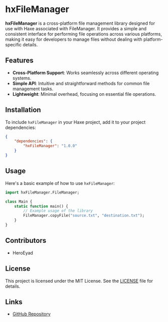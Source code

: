 # hxFileManager

**hxFileManager** is a cross-platform file management library designed for use with Haxe associated with FileManager. It provides a simple and consistent interface for performing file operations across various platforms, making it easy for developers to manage files without dealing with platform-specific details.

## Features

- **Cross-Platform Support**: Works seamlessly across different operating systems.
- **Simple API**: Intuitive and straightforward methods for common file management tasks.
- **Lightweight**: Minimal overhead, focusing on essential file operations.

## Installation

To include `hxFileManager` in your Haxe project, add it to your project dependencies:

```json
{
    "dependencies": {
        "hxFileManager": "1.0.0"
    }
}
```

## Usage

Here's a basic example of how to use `hxFileManager`:

```haxe
import hxFileManager.FileManager;

class Main {
    static function main() {
        // Example usage of the library
        FileManager.copyFile("source.txt", "destination.txt");
    }
}
```

## Contributors

- HeroEyad

## License

This project is licensed under the MIT License. See the [LICENSE](LICENSE) file for details.

## Links

- [GitHub Repository](https://github.com/HeroEyad/hxFileManager)